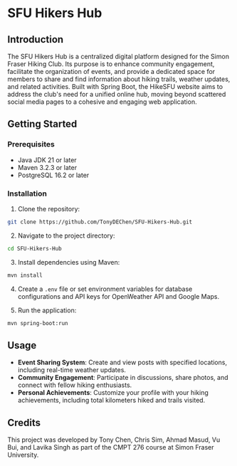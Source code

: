 # SFU Hikers Hub

## Introduction
The SFU Hikers Hub is a centralized digital platform designed for the Simon Fraser Hiking Club. Its purpose is to enhance community engagement, facilitate the organization of events, and provide a dedicated space for members to share and find information about hiking trails, weather updates, and related activities. Built with Spring Boot, the HikeSFU website aims to address the club's need for a unified online hub, moving beyond scattered social media pages to a cohesive and engaging web application.

## Getting Started

### Prerequisites
- Java JDK 21 or later
- Maven 3.2.3 or later
- PostgreSQL 16.2 or later

### Installation
1. Clone the repository:
```bash
git clone https://github.com/TonyDEChen/SFU-Hikers-Hub.git
```
2. Navigate to the project directory:
```bash
cd SFU-Hikers-Hub
```
3. Install dependencies using Maven:
```bash
mvn install
```
4. Create a `.env` file or set environment variables for database configurations and API keys for OpenWeather API and Google Maps.

5. Run the application:
```bash
mvn spring-boot:run
```

## Usage
- **Event Sharing System**: Create and view posts with specified locations, including real-time weather updates.
- **Community Engagement**: Participate in discussions, share photos, and connect with fellow hiking enthusiasts.
- **Personal Achievements**: Customize your profile with your hiking achievements, including total kilometers hiked and trails visited.

## Credits
This project was developed by Tony Chen, Chris Sim, Ahmad Masud, Vu Bui, and Lavika Singh as part of the CMPT 276 course at Simon Fraser University.
